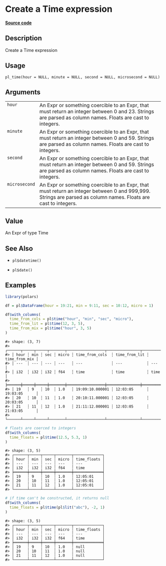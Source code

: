 

# Create a Time expression

[**Source code**](https://github.com/pola-rs/r-polars/tree/8dac37e8bf89bcd080a13d0ed20dd1dc2bee615f/R/functions__lazy.R#L1216)

## Description

Create a Time expression

## Usage

<pre><code class='language-R'>pl_time(hour = NULL, minute = NULL, second = NULL, microsecond = NULL)
</code></pre>

## Arguments

<table>
<tr>
<td style="white-space: nowrap; font-family: monospace; vertical-align: top">
<code id="hour">hour</code>
</td>
<td>
An Expr or something coercible to an Expr, that must return an integer
between 0 and 23. Strings are parsed as column names. Floats are cast to
integers.
</td>
</tr>
<tr>
<td style="white-space: nowrap; font-family: monospace; vertical-align: top">
<code id="minute">minute</code>
</td>
<td>
An Expr or something coercible to an Expr, that must return an integer
between 0 and 59. Strings are parsed as column names. Floats are cast to
integers.
</td>
</tr>
<tr>
<td style="white-space: nowrap; font-family: monospace; vertical-align: top">
<code id="second">second</code>
</td>
<td>
An Expr or something coercible to an Expr, that must return an integer
between 0 and 59. Strings are parsed as column names. Floats are cast to
integers.
</td>
</tr>
<tr>
<td style="white-space: nowrap; font-family: monospace; vertical-align: top">
<code id="microsecond">microsecond</code>
</td>
<td>
An Expr or something coercible to an Expr, that must return an integer
between 0 and 999,999. Strings are parsed as column names. Floats are
cast to integers.
</td>
</tr>
</table>

## Value

An Expr of type Time

## See Also

<ul>
<li>

<code>pl$datetime()</code>

</li>
<li>

<code>pl$date()</code>

</li>
</ul>

## Examples

``` r
library(polars)

df = pl$DataFrame(hour = 19:21, min = 9:11, sec = 10:12, micro = 1)

df$with_columns(
  time_from_cols = pl$time("hour", "min", "sec", "micro"),
  time_from_lit = pl$time(12, 3, 5),
  time_from_mix = pl$time("hour", 3, 5)
)
```

    #> shape: (3, 7)
    #> ┌──────┬─────┬─────┬───────┬─────────────────┬───────────────┬───────────────┐
    #> │ hour ┆ min ┆ sec ┆ micro ┆ time_from_cols  ┆ time_from_lit ┆ time_from_mix │
    #> │ ---  ┆ --- ┆ --- ┆ ---   ┆ ---             ┆ ---           ┆ ---           │
    #> │ i32  ┆ i32 ┆ i32 ┆ f64   ┆ time            ┆ time          ┆ time          │
    #> ╞══════╪═════╪═════╪═══════╪═════════════════╪═══════════════╪═══════════════╡
    #> │ 19   ┆ 9   ┆ 10  ┆ 1.0   ┆ 19:09:10.000001 ┆ 12:03:05      ┆ 19:03:05      │
    #> │ 20   ┆ 10  ┆ 11  ┆ 1.0   ┆ 20:10:11.000001 ┆ 12:03:05      ┆ 20:03:05      │
    #> │ 21   ┆ 11  ┆ 12  ┆ 1.0   ┆ 21:11:12.000001 ┆ 12:03:05      ┆ 21:03:05      │
    #> └──────┴─────┴─────┴───────┴─────────────────┴───────────────┴───────────────┘

``` r
# floats are coerced to integers
df$with_columns(
  time_floats = pl$time(12.5, 5.3, 1)
)
```

    #> shape: (3, 5)
    #> ┌──────┬─────┬─────┬───────┬─────────────┐
    #> │ hour ┆ min ┆ sec ┆ micro ┆ time_floats │
    #> │ ---  ┆ --- ┆ --- ┆ ---   ┆ ---         │
    #> │ i32  ┆ i32 ┆ i32 ┆ f64   ┆ time        │
    #> ╞══════╪═════╪═════╪═══════╪═════════════╡
    #> │ 19   ┆ 9   ┆ 10  ┆ 1.0   ┆ 12:05:01    │
    #> │ 20   ┆ 10  ┆ 11  ┆ 1.0   ┆ 12:05:01    │
    #> │ 21   ┆ 11  ┆ 12  ┆ 1.0   ┆ 12:05:01    │
    #> └──────┴─────┴─────┴───────┴─────────────┘

``` r
# if time can't be constructed, it returns null
df$with_columns(
  time_floats = pl$time(pl$lit("abc"), -2, 1)
)
```

    #> shape: (3, 5)
    #> ┌──────┬─────┬─────┬───────┬─────────────┐
    #> │ hour ┆ min ┆ sec ┆ micro ┆ time_floats │
    #> │ ---  ┆ --- ┆ --- ┆ ---   ┆ ---         │
    #> │ i32  ┆ i32 ┆ i32 ┆ f64   ┆ time        │
    #> ╞══════╪═════╪═════╪═══════╪═════════════╡
    #> │ 19   ┆ 9   ┆ 10  ┆ 1.0   ┆ null        │
    #> │ 20   ┆ 10  ┆ 11  ┆ 1.0   ┆ null        │
    #> │ 21   ┆ 11  ┆ 12  ┆ 1.0   ┆ null        │
    #> └──────┴─────┴─────┴───────┴─────────────┘
